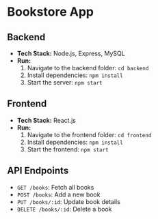 # Bookstore App

## Backend
- **Tech Stack:** Node.js, Express, MySQL
- **Run:** 
  1. Navigate to the backend folder: `cd backend`
  2. Install dependencies: `npm install`
  3. Start the server: `npm start`

## Frontend
- **Tech Stack:** React.js
- **Run:** 
  1. Navigate to the frontend folder: `cd frontend`
  2. Install dependencies: `npm install`
  3. Start the frontend: `npm start`

## API Endpoints
- `GET /books`: Fetch all books
- `POST /books`: Add a new book
- `PUT /books/:id`: Update book details
- `DELETE /books/:id`: Delete a book
